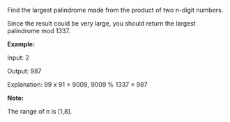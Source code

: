 Find the largest palindrome made from the product of two n-digit numbers.

Since the result could be very large, you should return the largest palindrome mod 1337.

**Example:**

Input: 2

Output: 987

Explanation: 99 x 91 = 9009, 9009 % 1337 = 987

**Note:**

The range of n is [1,8].
